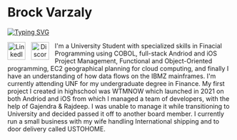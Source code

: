 # Brock Varzaly
<a href="https://git.io/typing-svg">
<img src="https://readme-typing-svg.demolab.com?font=Rowdies&weight=900&size=29&duration=2000&pause=4000&color=585AF7&background=FFFFFF00&repeat=false&width=1000&lines=Financial+Code+Craftsman+(App+Founder%2F+Student%2F+Business+Owner)" alt="Typing SVG" /></a>

<link rel="CSS" href="CSSCode">
<p align="center">          
  <a href="https://www.linkedin.com/in/brock-varzaly-014b812aa/">
    <img align="left" alt="LinkedIn Link" width="40px" title="LinkedIn" src="https://cdn.jsdelivr.net/gh/devicons/devicon@latest/icons/linkedin/linkedin-original.svg" style="padding-right:10px;" /></a>
  <a href="https://discord.com/users/binarytheory">
    <img align="left" alt="Discord Add Link" width="40px" title="Discord" src="https://cdn.simpleicons.org/discord/5865F2.svg" style="padding-right:10px;"/></a> 
  
</p>


<p>I'm a University Student with specialized skills in Finacial Programming using COBOL, full-stack Andriod and iOS Project Management, Functional and Object-Oriented programming,  EC2 geographical planning for cloud computing, and finally I have an understanding of how data flows on the IBMZ mainframes. I'm currently attending UNF for my undergraduate degree in Finance. My first project I created in highschool was WTMNOW which launched in 2021 on both Andriod and iOS from which I managed a team of developers, with the help of Gajendra & Rajdeep. I was unable to manage it while transitioning to University and decided passed it off to another board member. I currently run a small business with my wife handling International shipping and to door delivery called USTOHOME.
</p>
